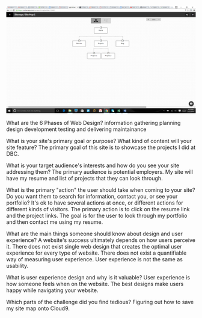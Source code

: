 ![Alt text](imgs/site-map.png)

What are the 6 Phases of Web Design?
information gathering
planning
design
development
testing and delivering
maintainance

What is your site's primary goal or purpose? What kind of content will your site feature?
The primary goal of this site is to showcase the projects I did at DBC.

What is your target audience's interests and how do you see your site addressing them?
The primary audience is potential employers. My site will have my resume and list of projects that they can look through.

What is the primary "action" the user should take when coming to your site? Do you want them to search for information, contact you, or see your portfolio? It's ok to have several actions at once, or different actions for different kinds of visitors.
The primary action is to click on the resume link and the project links. The goal is for the user to look through my portfolio and then contact me using my resume.

What are the main things someone should know about design and user experience?
A website's success ultimately depends on how users perceive it.
There does not exist single web design that creates the optimal user experience for every type of website.
There does not exist a quantifiable way of measuring user experience.
User experience is not the same as usability.

What is user experience design and why is it valuable? 
User experience is how someone feels when on the website. The best designs make users happy while navigating your website.

Which parts of the challenge did you find tedious?
Figuring out how to save my site map onto Cloud9.